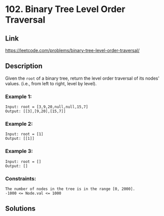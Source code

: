 # 102. Binary Tree Level Order Traversal

## Link
https://leetcode.com/problems/binary-tree-level-order-traversal/

## Description

Given the `root` of a binary tree, return the level order traversal of its nodes' values. (i.e., from left to right, level by level).

### Example 1:
```
Input: root = [3,9,20,null,null,15,7]
Output: [[3],[9,20],[15,7]]
```

### Example 2:
```
Input: root = [1]
Output: [[1]]
```

### Example 3:
```
Input: root = []
Output: []
```
 
### Constraints:
```
The number of nodes in the tree is in the range [0, 2000].
-1000 <= Node.val <= 1000
```

## Solutions
